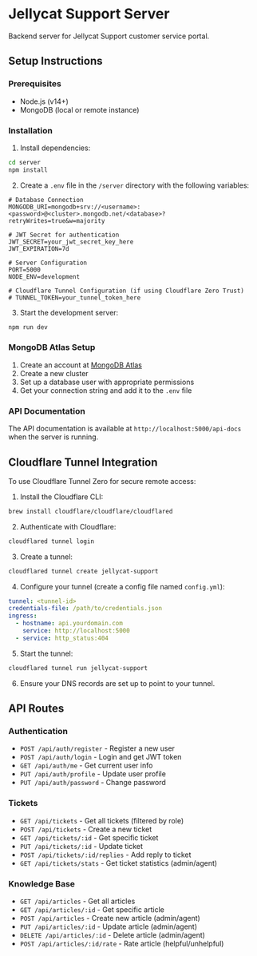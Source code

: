 # Jellycat Support Server

Backend server for Jellycat Support customer service portal.

## Setup Instructions

### Prerequisites

- Node.js (v14+)
- MongoDB (local or remote instance)

### Installation

1. Install dependencies:

```bash
cd server
npm install
```

2. Create a `.env` file in the `/server` directory with the following variables:

```
# Database Connection
MONGODB_URI=mongodb+srv://<username>:<password>@<cluster>.mongodb.net/<database>?retryWrites=true&w=majority

# JWT Secret for authentication
JWT_SECRET=your_jwt_secret_key_here
JWT_EXPIRATION=7d

# Server Configuration
PORT=5000
NODE_ENV=development

# Cloudflare Tunnel Configuration (if using Cloudflare Zero Trust)
# TUNNEL_TOKEN=your_tunnel_token_here
```

3. Start the development server:

```bash
npm run dev
```

### MongoDB Atlas Setup

1. Create an account at [MongoDB Atlas](https://www.mongodb.com/cloud/atlas)
2. Create a new cluster
3. Set up a database user with appropriate permissions
4. Get your connection string and add it to the `.env` file

### API Documentation

The API documentation is available at `http://localhost:5000/api-docs` when the server is running.

## Cloudflare Tunnel Integration

To use Cloudflare Tunnel Zero for secure remote access:

1. Install the Cloudflare CLI:

```bash
brew install cloudflare/cloudflare/cloudflared
```

2. Authenticate with Cloudflare:

```bash
cloudflared tunnel login
```

3. Create a tunnel:

```bash
cloudflared tunnel create jellycat-support
```

4. Configure your tunnel (create a config file named `config.yml`):

```yaml
tunnel: <tunnel-id>
credentials-file: /path/to/credentials.json
ingress:
  - hostname: api.yourdomain.com
    service: http://localhost:5000
  - service: http_status:404
```

5. Start the tunnel:

```bash
cloudflared tunnel run jellycat-support
```

6. Ensure your DNS records are set up to point to your tunnel.

## API Routes

### Authentication

- `POST /api/auth/register` - Register a new user
- `POST /api/auth/login` - Login and get JWT token
- `GET /api/auth/me` - Get current user info
- `PUT /api/auth/profile` - Update user profile
- `PUT /api/auth/password` - Change password

### Tickets

- `GET /api/tickets` - Get all tickets (filtered by role)
- `POST /api/tickets` - Create a new ticket
- `GET /api/tickets/:id` - Get specific ticket
- `PUT /api/tickets/:id` - Update ticket
- `POST /api/tickets/:id/replies` - Add reply to ticket
- `GET /api/tickets/stats` - Get ticket statistics (admin/agent)

### Knowledge Base

- `GET /api/articles` - Get all articles
- `GET /api/articles/:id` - Get specific article
- `POST /api/articles` - Create new article (admin/agent)
- `PUT /api/articles/:id` - Update article (admin/agent)
- `DELETE /api/articles/:id` - Delete article (admin/agent)
- `POST /api/articles/:id/rate` - Rate article (helpful/unhelpful) 